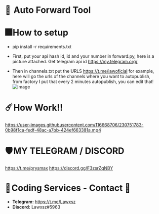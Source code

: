 # 💖  Auto Forward Tool


# 🎆 How to setup
- pip install -r requirements.txt
- First, put your api hash id, id and your number in forward.py, here is a picture attached. Get telegram api id https://my.telegram.org/

- Then in channels.txt put the URLS https://t.me/lawoficial for example, 
here will go the urls of the channels where you want to autopublish, from factory I put that every 2 minutes autopublish, you can edit that!
![image](https://user-images.githubusercontent.com/116668706/230751359-ac920a33-91c6-4731-a9f2-4db55c0c5042.png)

# ☄️ How Work!!


https://user-images.githubusercontent.com/116668706/230751783-0b98f1ca-fedf-48ac-a7bb-424ef663381a.mp4

# 🛡️ MY TELEGRAM / DISCORD
https://t.me/prysmax
https://discord.gg/F3zsrZqNBY

# 🔰 **Coding Services - Contact** 🔰 
- **Telegram:** https://t.me/Lawxsz
- **Discord:** Lawxsz#5963
